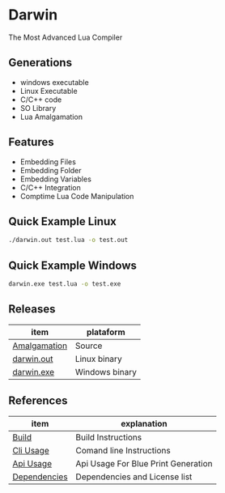 # Darwin
The Most Advanced Lua Compiler 
## Generations  
- windows executable
- Linux Executable
- C/C++ code
- SO Library
- Lua Amalgamation

## Features
- Embedding Files
- Embedding Folder
- Embedding Variables
- C/C++ Integration
- Comptime Lua Code Manipulation

## Quick Example Linux
```bash 
./darwin.out test.lua -o test.out
```
## Quick Example Windows
```bash
darwin.exe test.lua -o test.exe
```

## Releases
| item          | plataform |
|-------        |-----------|
| [Amalgamation](https://github.com/OUIsolutions/Darwin/releases/download/0.017/darwin.c)| Source  |
| [darwin.out](https://github.com/OUIsolutions/Darwin/releases/download/0.017/darwin.out)|Linux binary|
| [darwin.exe](https://github.com/OUIsolutions/Darwin/releases/download/0.017/darwin.exe)|Windows binary |



## References

| item          | explanation |
|-------        |-----------|
| [Build](/docs/build.md)| Build Instructions  |
| [Cli Usage](/docs/cli_usage.md)| Comand line Instructions|
| [Api Usage](/docs/api_usage.md)| Api Usage For Blue Print Generation|
| [Dependencies](/docs/dependencies.md)| Dependencies and  License list|
